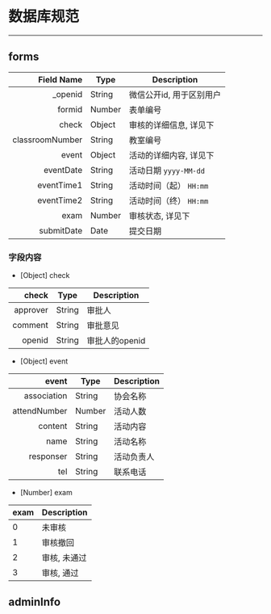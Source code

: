 # 数据库规范

---

## forms

 Field Name     | Type   | Description
---------------:| ------ | ------------------------
_openid         | String | 微信公开id, 用于区别用户
formid          | Number | 表单编号
check           | Object | 审核的详细信息, 详见下
classroomNumber | String | 教室编号
event           | Object | 活动的详细内容, 详见下
eventDate       | String | 活动日期 `yyyy-MM-dd`
eventTime1      | String | 活动时间（起） `HH:mm`
eventTime2      | String | 活动时间（终） `HH:mm`
exam            | Number | 审核状态, 详见下
submitDate      | Date   | 提交日期
 
### 字段内容

- [Object] check

check    |  Type  | Description
--------:| ------ | --------------
approver | String | 审批人
comment  | String | 审批意见
openid   | String | 审批人的openid

- [Object] event

event        |  Type  | Description
------------:| ------ | --------------
association  | String | 协会名称
attendNumber | Number | 活动人数
content      | String | 活动内容
name         | String | 活动名称
responser    | String | 活动负责人
tel          | String | 联系电话

- [Number] exam

exam | Description
---- | -------------
0    | 未审核
1    | 审核撤回
2    | 审核, 未通过
3    | 审核, 通过


## adminInfo
